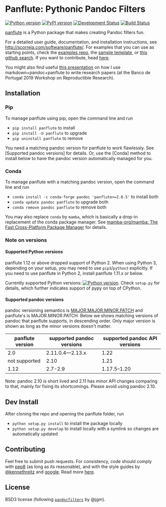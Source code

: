 # Panflute: Pythonic Pandoc Filters

[![Python version](https://img.shields.io/pypi/pyversions/panflute.svg)](https://pypi.python.org/pypi/panflute/)
[![PyPI version](https://img.shields.io/pypi/v/panflute.svg)](https://pypi.python.org/pypi/panflute/)
[![Development Status](https://img.shields.io/pypi/status/panflute.svg)](https://pypi.python.org/pypi/panflute/)
[![Build Status](https://github.com/sergiocorreia/panflute/workflows/CI%20Tests/badge.svg)](https://github.com/sergiocorreia/panflute/actions?query=workflow%3A%22CI+Tests%22)

[panflute](http://scorreia.com/software/panflute/) is a Python package that makes creating Pandoc filters fun.

For a detailed user guide, documentation, and installation instructions, see
<http://scorreia.com/software/panflute/>.
For examples that you can use as starting points, check the [examples repo](https://github.com/sergiocorreia/panflute-filters/tree/master/filters), the [sample template](https://raw.githubusercontent.com/sergiocorreia/panflute/master/docs/source/_static/template.py), or [this github search](https://github.com/search?o=desc&q=%22import+panflute%22+OR+%22from+panflute%22+created%3A%3E2016-01-01+language%3APython+extension%3Apy&s=indexed&type=Code&utf8=%E2%9C%93).
If you want to contribute, head [here](/CONTRIBUTING.md).

You might also find useful [this presentation](https://github.com/BPLIM/Workshops/raw/master/BPLIM2019/D2_S1_Sergio_Correia_Markdown.pdf) on how I use markdown+pandoc+panflute to write research papers (at the Banco de Portugal 2019 Workshop on Reproductible Research).


## Installation

### Pip

To manage panflute using pip, open the command line and run

- `pip install panflute` to install
- `pip install -U panflute` to upgrade
- `pip uninstall panflute` to remove

You need a matching pandoc version for panflute to work flawlessly. See [Supported pandoc versions] for details. Or, use the [Conda] method to install below to have the pandoc version automatically managed for you.

### Conda

To manage panflute with a matching pandoc version, open the command line and run

- `conda install -c conda-forge pandoc 'panflute>=2.0.5'` to install both
- `conda update pandoc panflute` to upgrade both
- `conda remove pandoc panflute` to remove both

You may also replace `conda` by `mamba`, which is basically a drop-in replacement of the conda package manager. See [mamba-org/mamba: The Fast Cross-Platform Package Manager](https://github.com/mamba-org/mamba) for details.

### Note on versions

#### Supported Python versions

panflute 1.12 or above dropped support of Python 2. When using Python 3, depending on your setup, you may need to use `pip3`/`python3` explicitly. If you need to use panflute in Python 2, install panflute 1.11.x or below.

Currently supported Python versions: [![Python version](https://img.shields.io/pypi/pyversions/panflute.svg)](https://pypi.python.org/pypi/panflute/). Check `setup.py` for details, which further indicates support of pypy on top of CPython.

#### Supported pandoc versions

pandoc versioning semantics is [MAJOR.MAJOR.MINOR.PATCH](https://pvp.haskell.org) and panflute's is MAJOR.MINOR.PATCH. Below we shows matching versions of pandoc that panflute supports, in descending order. Only major version is shown as long as the minor versions doesn't matter.

<!-- For pandoc API verion, check https://hackage.haskell.org/package/pandoc for pandoc-types, which is the same thing. -->

| panflute version  | supported pandoc versions | supported pandoc API versions |
| ---   | ---   |  ---  |
| 2.0 | 2.11.0.4—2.13.x  | 1.22    |
| not supported | 2.10  | 1.21  |
| 1.12 | 2.7-2.9 | 1.17.5–1.20  |

Note: pandoc 2.10 is short lived and 2.11 has minor API changes comparing to that, mainly for fixing its shortcomings. Please avoid using pandoc 2.10.

## Dev Install

After cloning the repo and opening the panflute folder, run

- `python setup.py install` to install the package locally
- `python setup.py develop` to install locally with a symlink so changes are automatically updated

## Contributing

Feel free to submit push requests. For consistency, code should comply with [pep8](https://pypi.python.org/pypi/pep8) (as long as its reasonable), and with the style guides by [@kennethreitz](http://docs.python-guide.org/en/latest/writing/style/) and [google](http://google.github.io/styleguide/pyguide.html). Read more [here](/CONTRIBUTING.md).

## License

BSD3 license (following [`pandocfilters`](https://github.com/jgm/pandocfilters) by @jgm).
